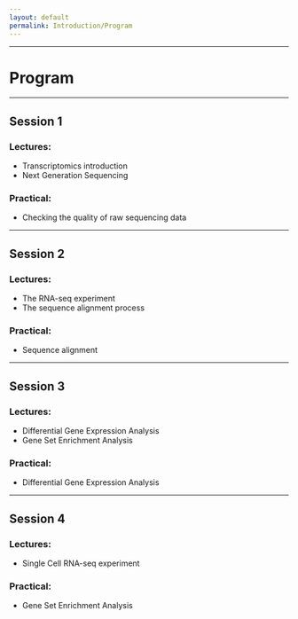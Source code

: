 ```yaml
---
layout: default
permalink: Introduction/Program
---
```


---
# Program
---
## Session 1
### Lectures:
- Transcriptomics introduction
- Next Generation Sequencing

### Practical:
- Checking the quality of raw sequencing data

---
## Session 2
### Lectures:
- The RNA-seq experiment
- The sequence alignment process

### Practical:
- Sequence alignment

---
## Session 3
### Lectures:
- Differential Gene Expression Analysis
- Gene Set Enrichment Analysis

### Practical:
- Differential Gene Expression Analysis

---
## Session 4
### Lectures:
- Single Cell RNA-seq experiment

### Practical:
- Gene Set Enrichment Analysis
